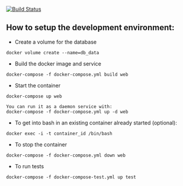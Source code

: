[![Build Status](https://travis-ci.org/gomezvillegasdaniel/ecommerce-api.svg?branch=dev)](https://travis-ci.org/gomezvillegasdaniel/ecommerce-api)

## How to setup the development environment:

- Create a volume for the database
```
docker volume create --name=db_data
```

- Build the docker image and service
```
docker-compose -f docker-compose.yml build web
```

- Start the container
```
docker-compose up web

You can run it as a daemon service with:
docker-compose -f docker-compose.yml up -d web
```

- To get into bash in an existing container already started (optional):
```
docker exec -i -t container_id /bin/bash
```

- To stop the container
```
docker-compose -f docker-compose.yml down web
```

- To run tests
```
docker-compose -f docker-compose-test.yml up test
```